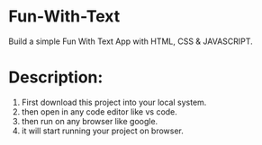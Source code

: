 # Fun-With-Text
Build a simple Fun With Text App with HTML, CSS &amp; JAVASCRIPT.

# Description:

1. First download this project into your local system.
2. then open in any code editor like vs code.
3. then run on any browser like google.
4. it will start running your project on browser.
